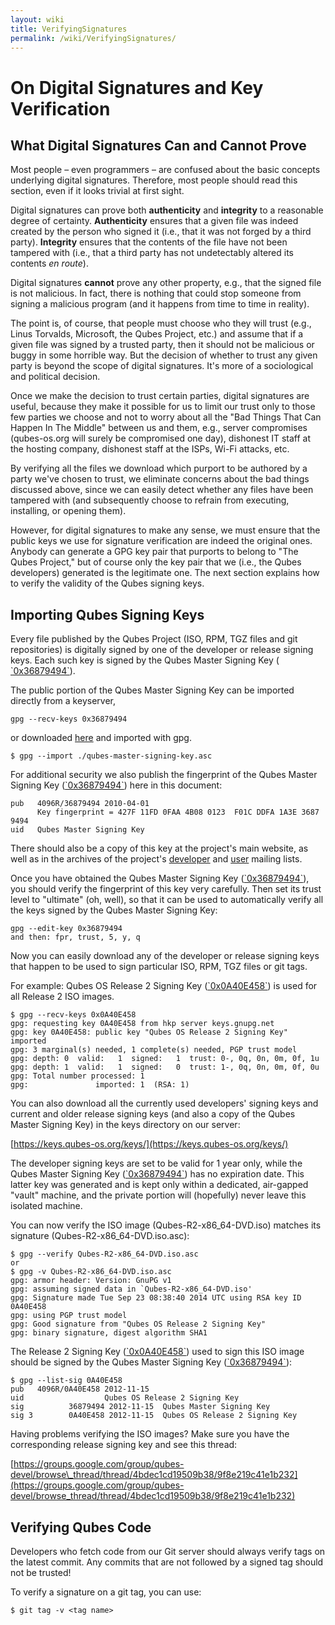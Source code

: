```yaml
---
layout: wiki
title: VerifyingSignatures
permalink: /wiki/VerifyingSignatures/
---
```


On Digital Signatures and Key Verification
==========================================

What Digital Signatures Can and Cannot Prove
--------------------------------------------

Most people – even programmers – are confused about the basic concepts underlying digital signatures. Therefore, most people should read this section, even if it looks trivial at first sight.

Digital signatures can prove both **authenticity** and **integrity** to a reasonable degree of certainty. **Authenticity** ensures that a given file was indeed created by the person who signed it (i.e., that it was not forged by a third party). **Integrity** ensures that the contents of the file have not been tampered with (i.e., that a third party has not undetectably altered its contents *en route*).

Digital signatures **cannot** prove any other property, e.g., that the signed file is not malicious. In fact, there is nothing that could stop someone from signing a malicious program (and it happens from time to time in reality).

The point is, of course, that people must choose who they will trust (e.g., Linus Torvalds, Microsoft, the Qubes Project, etc.) and assume that if a given file was signed by a trusted party, then it should not be malicious or buggy in some horrible way. But the decision of whether to trust any given party is beyond the scope of digital signatures. It's more of a sociological and political decision.

Once we make the decision to trust certain parties, digital signatures are useful, because they make it possible for us to limit our trust only to those few parties we choose and not to worry about all the "Bad Things That Can Happen In The Middle" between us and them, e.g., server compromises (qubes-os.org will surely be compromised one day), dishonest IT staff at the hosting company, dishonest staff at the ISPs, Wi-Fi attacks, etc.

By verifying all the files we download which purport to be authored by a party we've chosen to trust, we eliminate concerns about the bad things discussed above, since we can easily detect whether any files have been tampered with (and subsequently choose to refrain from executing, installing, or opening them).

However, for digital signatures to make any sense, we must ensure that the public keys we use for signature verification are indeed the original ones. Anybody can generate a GPG key pair that purports to belong to "The Qubes Project," but of course only the key pair that we (i.e., the Qubes developers) generated is the legitimate one. The next section explains how to verify the validity of the Qubes signing keys.

Importing Qubes Signing Keys
----------------------------

Every file published by the Qubes Project (ISO, RPM, TGZ files and git repositories) is digitally signed by one of the developer or release signing keys. Each such key is signed by the Qubes Master Signing Key ([​\`0x36879494\`](https://keys.qubes-os.org/keys/qubes-master-signing-key.asc)).

The public portion of the Qubes Master Signing Key can be imported directly from a keyserver,

``` {.wiki}
gpg --recv-keys 0x36879494
```

or downloaded [​here](https://keys.qubes-os.org/keys/qubes-master-signing-key.asc) and imported with gpg.

``` {.wiki}
$ gpg --import ./qubes-master-signing-key.asc 
```

For additional security we also publish the fingerprint of the Qubes Master Signing Key ([​\`0x36879494\`](https://keys.qubes-os.org/keys/qubes-master-signing-key.asc)) here in this document:

``` {.wiki}
pub   4096R/36879494 2010-04-01
      Key fingerprint = 427F 11FD 0FAA 4B08 0123  F01C DDFA 1A3E 3687 9494
uid   Qubes Master Signing Key
```

There should also be a copy of this key at the project's main website, as well as in the archives of the project's [​developer](https://groups.google.com/forum/#!msg/qubes-devel/RqR9WPxICwg/kaQwknZPDHkJ) and [​user](https://groups.google.com/d/msg/qubes-users/CLnB5uFu_YQ/ZjObBpz0S9UJ) mailing lists.

Once you have obtained the Qubes Master Signing Key ([​\`0x36879494\`](https://keys.qubes-os.org/keys/qubes-master-signing-key.asc)), you should verify the fingerprint of this key very carefully. Then set its trust level to "ultimate" (oh, well), so that it can be used to automatically verify all the keys signed by the Qubes Master Signing Key:

``` {.wiki}
gpg --edit-key 0x36879494
and then: fpr, trust, 5, y, q
```

Now you can easily download any of the developer or release signing keys that happen to be used to sign particular ISO, RPM, TGZ files or git tags.

For example: Qubes OS Release 2 Signing Key ([​\`0x0A40E458\`](https://keys.qubes-os.org/keys/qubes-release-2-signing-key.asc)) is used for all Release 2 ISO images.

``` {.wiki}
$ gpg --recv-keys 0x0A40E458
gpg: requesting key 0A40E458 from hkp server keys.gnupg.net
gpg: key 0A40E458: public key "Qubes OS Release 2 Signing Key" imported
gpg: 3 marginal(s) needed, 1 complete(s) needed, PGP trust model
gpg: depth: 0  valid:   1  signed:   1  trust: 0-, 0q, 0n, 0m, 0f, 1u
gpg: depth: 1  valid:   1  signed:   0  trust: 1-, 0q, 0n, 0m, 0f, 0u
gpg: Total number processed: 1
gpg:               imported: 1  (RSA: 1)
```

You can also download all the currently used developers' signing keys and current and older release signing keys (and also a copy of the Qubes Master Signing Key) in the keys directory on our server:

[​https://keys.qubes-os.org/keys/](https://keys.qubes-os.org/keys/)

The developer signing keys are set to be valid for 1 year only, while the Qubes Master Signing Key ([​\`0x36879494\`](https://keys.qubes-os.org/keys/qubes-master-signing-key.asc)) has no expiration date. This latter key was generated and is kept only within a dedicated, air-gapped "vault" machine, and the private portion will (hopefully) never leave this isolated machine.

You can now verify the ISO image (Qubes-R2-x86\_64-DVD.iso) matches its signature (Qubes-R2-x86\_64-DVD.iso.asc):

``` {.wiki}
$ gpg --verify Qubes-R2-x86_64-DVD.iso.asc
or
$ gpg -v Qubes-R2-x86_64-DVD.iso.asc
gpg: armor header: Version: GnuPG v1
gpg: assuming signed data in `Qubes-R2-x86_64-DVD.iso'
gpg: Signature made Tue Sep 23 08:38:40 2014 UTC using RSA key ID 0A40E458
gpg: using PGP trust model
gpg: Good signature from "Qubes OS Release 2 Signing Key"
gpg: binary signature, digest algorithm SHA1
```

The Release 2 Signing Key ([​\`0x0A40E458\`](https://keys.qubes-os.org/keys/qubes-release-2-signing-key.asc)) used to sign this ISO image should be signed by the Qubes Master Signing Key ([​\`0x36879494\`](https://keys.qubes-os.org/keys/qubes-master-signing-key.asc)):

``` {.wiki}
$ gpg --list-sig 0A40E458
pub   4096R/0A40E458 2012-11-15
uid                  Qubes OS Release 2 Signing Key
sig          36879494 2012-11-15  Qubes Master Signing Key
sig 3        0A40E458 2012-11-15  Qubes OS Release 2 Signing Key
```

Having problems verifying the ISO images? Make sure you have the corresponding release signing key and see this thread:

[​https://groups.google.com/group/qubes-devel/browse\_thread/thread/4bdec1cd19509b38/9f8e219c41e1b232](https://groups.google.com/group/qubes-devel/browse_thread/thread/4bdec1cd19509b38/9f8e219c41e1b232)

Verifying Qubes Code
--------------------

Developers who fetch code from our Git server should always verify tags on the latest commit. Any commits that are not followed by a signed tag should not be trusted!

To verify a signature on a git tag, you can use:

``` {.wiki}
$ git tag -v <tag name>
```

